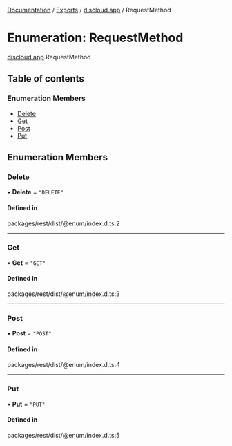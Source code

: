 [Documentation](../README.md) / [Exports](../modules.md) / [discloud.app](../modules/discloud_app.md) / RequestMethod

# Enumeration: RequestMethod

[discloud.app](../modules/discloud_app.md).RequestMethod

## Table of contents

### Enumeration Members

- [Delete](discloud_app.RequestMethod.md#delete)
- [Get](discloud_app.RequestMethod.md#get)
- [Post](discloud_app.RequestMethod.md#post)
- [Put](discloud_app.RequestMethod.md#put)

## Enumeration Members

### Delete

• **Delete** = ``"DELETE"``

#### Defined in

packages/rest/dist/@enum/index.d.ts:2

___

### Get

• **Get** = ``"GET"``

#### Defined in

packages/rest/dist/@enum/index.d.ts:3

___

### Post

• **Post** = ``"POST"``

#### Defined in

packages/rest/dist/@enum/index.d.ts:4

___

### Put

• **Put** = ``"PUT"``

#### Defined in

packages/rest/dist/@enum/index.d.ts:5
